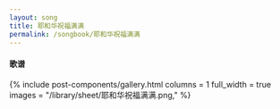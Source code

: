 ```yaml
---
layout: song
title: 耶和华祝福满满
permalink: /songbook/耶和华祝福满满
---
```


#### 歌谱

{% include post-components/gallery.html
    columns = 1
    full_width = true
    images = "/library/sheet/耶和华祝福满满.png,"
%}
